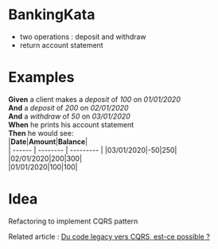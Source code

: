 # BankingKata
- two operations : deposit and withdraw
- return account statement

# Examples
**Given** a client makes a *deposit* of *100* on *01/01/2020*  
**And** a *deposit* of *200* on *02/01/2020*  
**And** a *withdraw* of *50* on *03/01/2020*  
**When** he prints his account statement  
**Then** he would see:  
|**Date**|**Amount**|**Balance**|  
| ------ | -------- | --------- |
|03/01/2020|-50|250|  
|02/01/2020|200|300|  
|01/01/2020|100|100|  

# Idea
Refactoring to implement CQRS pattern

Related article :
[Du code legacy vers CQRS, est-ce possible ?](https://www.arolla.fr/blog/2021/09/du-code-legacy-vers-cqrs-est-ce-possible/)
